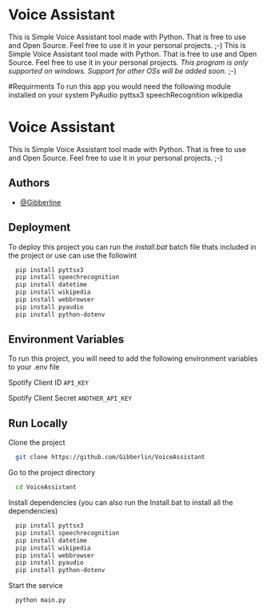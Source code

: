 # Voice Assistant

This is Simple Voice Assistant tool made with Python. That is free to use and Open Source. Feel free to use it in your personal projects. ;-)
This is Simple Voice Assistant tool made with Python. That is free to use and Open Source. Feel free to use it in your personal projects. 
*This program is only supported on windows. Support for other OSs will be added soon.*
;-)


#Requirments
To run this app you would need the following module installed on your system
PyAudio
pyttsx3
speechRecognition
wikipedia

# Voice Assistant

This is Simple Voice Assistant tool made with Python. That is free to use and Open Source. Feel free to use it in your personal projects. ;-)




## Authors

- [@Gibberline](https://github.com/Gibberlin)


## Deployment

To deploy this project you can run the *install.bat* batch file thats included in the project or use can use the followint

```bash
  pip install pyttsx3 
  pip install speechrecognition
  pip install datetime
  pip install wikipedia
  pip install webbrowser
  pip install pyaudio
  pip install python-dotenv
```


## Environment Variables

To run this project, you will need to add the following environment variables to your .env file

Spotify Client ID `API_KEY`

Spotify Client Secret `ANOTHER_API_KEY`

## Run Locally

Clone the project

```bash
  git clone https://github.com/Gibberlin/VoiceAssistant
```

Go to the project directory

```bash
  cd VoiceAssistant
```

Install dependencies
(you can also run the Install.bat to install all the dependencies)

```bash
  pip install pyttsx3 
  pip install speechrecognition
  pip install datetime
  pip install wikipedia
  pip install webbrowser
  pip install pyaudio
  pip install python-dotenv
```

Start the service

```bash
  python main.py
```
